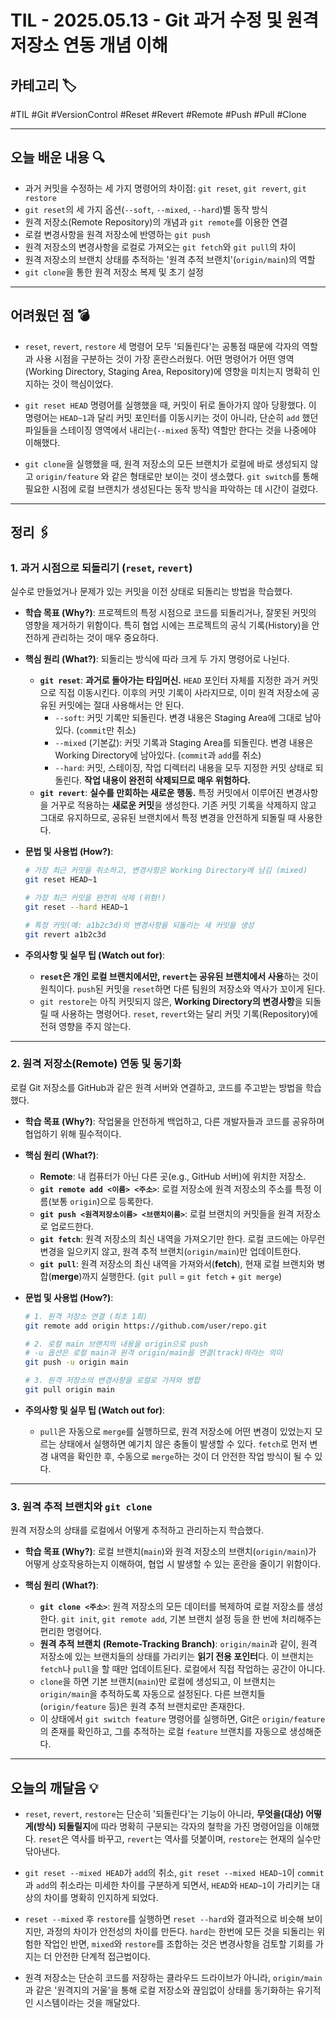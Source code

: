 # TIL - 2025.05.13 - Git 과거 수정 및 원격 저장소 연동 개념 이해

## 카테고리 🏷️

#TIL #Git #VersionControl #Reset #Revert #Remote #Push #Pull #Clone

---

## 오늘 배운 내용 🔍

- 과거 커밋을 수정하는 세 가지 명령어의 차이점: `git reset`, `git revert`, `git restore`
- `git reset`의 세 가지 옵션(`--soft`, `--mixed`, `--hard`)별 동작 방식
- 원격 저장소(Remote Repository)의 개념과 `git remote`를 이용한 연결
- 로컬 변경사항을 원격 저장소에 반영하는 `git push`
- 원격 저장소의 변경사항을 로컬로 가져오는 `git fetch`와 `git pull`의 차이
- 원격 저장소의 브랜치 상태를 추적하는 '원격 추적 브랜치'(`origin/main`)의 역할
- `git clone`을 통한 원격 저장소 복제 및 초기 설정

---

## 어려웠던 점 💣

* `reset`, `revert`, `restore` 세 명령어 모두 '되돌린다'는 공통점 때문에 각자의 역할과 사용 시점을 구분하는 것이 가장 혼란스러웠다. 어떤 명령어가 어떤 영역(Working
  Directory, Staging Area, Repository)에 영향을 미치는지 명확히 인지하는 것이 핵심이었다.

* `git reset HEAD` 명령어를 실행했을 때, 커밋이 뒤로 돌아가지 않아 당황했다. 이 명령어는 `HEAD~1`과 달리 커밋 포인터를 이동시키는 것이 아니라, 단순히 `add` 했던 파일들을 스테이징
  영역에서 내리는(`--mixed` 동작) 역할만 한다는 것을 나중에야 이해했다.

* `git clone`을 실행했을 때, 원격 저장소의 모든 브랜치가 로컬에 바로 생성되지 않고 `origin/feature` 와 같은 형태로만 보이는 것이 생소했다. `git switch`를 통해 필요한 시점에
  로컬 브랜치가 생성된다는 동작 방식을 파악하는 데 시간이 걸렸다.

---

## 정리 🖇️

### 1. 과거 시점으로 되돌리기 (`reset`, `revert`)

실수로 만들었거나 문제가 있는 커밋을 이전 상태로 되돌리는 방법을 학습했다.

* **학습 목표 (Why?)**:
  프로젝트의 특정 시점으로 코드를 되돌리거나, 잘못된 커밋의 영향을 제거하기 위함이다. 특히 협업 시에는 프로젝트의 공식 기록(History)을 안전하게 관리하는 것이 매우 중요하다.

* **핵심 원리 (What?)**:
  되돌리는 방식에 따라 크게 두 가지 명령어로 나뉜다.
    * **`git reset`**: **과거로 돌아가는 타임머신.** `HEAD` 포인터 자체를 지정한 과거 커밋으로 직접 이동시킨다. 이후의 커밋 기록이 사라지므로, 이미 원격 저장소에 공유된 커밋에는 절대
      사용해서는 안 된다.
        * `--soft`: 커밋 기록만 되돌린다. 변경 내용은 Staging Area에 그대로 남아있다. (`commit`만 취소)
        * `--mixed` (기본값): 커밋 기록과 Staging Area를 되돌린다. 변경 내용은 Working Directory에 남아있다. (`commit`과 `add`를 취소)
        * `--hard`: 커밋, 스테이징, 작업 디렉터리 내용을 모두 지정한 커밋 상태로 되돌린다. **작업 내용이 완전히 삭제되므로 매우 위험하다.**
    * **`git revert`**: **실수를 만회하는 새로운 행동.** 특정 커밋에서 이루어진 변경사항을 거꾸로 적용하는 **새로운 커밋**을 생성한다. 기존 커밋 기록을 삭제하지 않고 그대로 유지하므로,
      공유된 브랜치에서 특정 변경을 안전하게 되돌릴 때 사용한다.

* **문법 및 사용법 (How?)**:
  ```bash
  # 가장 최근 커밋을 취소하고, 변경사항은 Working Directory에 남김 (mixed)
  git reset HEAD~1

  # 가장 최근 커밋을 완전히 삭제 (위험!)
  git reset --hard HEAD~1

  # 특정 커밋(예: a1b2c3d)의 변경사항을 되돌리는 새 커밋을 생성
  git revert a1b2c3d
  ```

* **주의사항 및 실무 팁 (Watch out for)**:
    * **`reset`은 개인 로컬 브랜치에서만, `revert`는 공유된 브랜치에서 사용**하는 것이 원칙이다. `push`된 커밋을 `reset`하면 다른 팀원의 저장소와 역사가 꼬이게 된다.
    * `git restore`는 아직 커밋되지 않은, **Working Directory의 변경사항**을 되돌릴 때 사용하는 명령어다. `reset`, `revert`와는 달리 커밋 기록(Repository)에
      전혀 영향을 주지 않는다.

---

### 2. 원격 저장소(Remote) 연동 및 동기화

로컬 Git 저장소를 GitHub과 같은 원격 서버와 연결하고, 코드를 주고받는 방법을 학습했다.

* **학습 목표 (Why?)**:
  작업물을 안전하게 백업하고, 다른 개발자들과 코드를 공유하며 협업하기 위해 필수적이다.

* **핵심 원리 (What?)**:
    * **Remote**: 내 컴퓨터가 아닌 다른 곳(e.g., GitHub 서버)에 위치한 저장소.
    * **`git remote add <이름> <주소>`**: 로컬 저장소에 원격 저장소의 주소를 특정 이름(보통 `origin`)으로 등록한다.
    * **`git push <원격저장소이름> <브랜치이름>`**: 로컬 브랜치의 커밋들을 원격 저장소로 업로드한다.
    * **`git fetch`**: 원격 저장소의 최신 내역을 가져오기만 한다. 로컬 코드에는 아무런 변경을 일으키지 않고, 원격 추적 브랜치(`origin/main`)만 업데이트한다.
    * **`git pull`**: 원격 저장소의 최신 내역을 가져와서(**fetch**), 현재 로컬 브랜치와 병합(**merge**)까지 실행한다. (`git pull` = `git fetch` +
      `git merge`)

* **문법 및 사용법 (How?)**:
  ```bash
  # 1. 원격 저장소 연결 (최초 1회)
  git remote add origin https://github.com/user/repo.git

  # 2. 로컬 main 브랜치의 내용을 origin으로 push
  # -u 옵션은 로컬 main과 원격 origin/main을 연결(track)하라는 의미
  git push -u origin main

  # 3. 원격 저장소의 변경사항을 로컬로 가져와 병합
  git pull origin main
  ```

* **주의사항 및 실무 팁 (Watch out for)**:
    * `pull`은 자동으로 `merge`를 실행하므로, 원격 저장소에 어떤 변경이 있었는지 모르는 상태에서 실행하면 예기치 않은 충돌이 발생할 수 있다. `fetch`로 먼저 변경 내역을 확인한 후, 수동으로
      `merge`하는 것이 더 안전한 작업 방식이 될 수 있다.

---

### 3. 원격 추적 브랜치와 `git clone`

원격 저장소의 상태를 로컬에서 어떻게 추적하고 관리하는지 학습했다.

* **학습 목표 (Why?)**:
  로컬 브랜치(`main`)와 원격 저장소의 브랜치(`origin/main`)가 어떻게 상호작용하는지 이해하여, 협업 시 발생할 수 있는 혼란을 줄이기 위함이다.

* **핵심 원리 (What?)**:
    * **`git clone <주소>`**: 원격 저장소의 모든 데이터를 복제하여 로컬 저장소를 생성한다. `git init`, `git remote add`, 기본 브랜치 설정 등을 한 번에 처리해주는 편리한
      명령어다.
    * **원격 추적 브랜치 (Remote-Tracking Branch)**: `origin/main`과 같이, 원격 저장소에 있는 브랜치들의 상태를 가리키는 **읽기 전용 포인터**다. 이 브랜치는
      `fetch`나 `pull`을 할 때만 업데이트된다. 로컬에서 직접 작업하는 공간이 아니다.
    * `clone`을 하면 기본 브랜치(`main`)만 로컬에 생성되고, 이 브랜치는 `origin/main`을 추적하도록 자동으로 설정된다. 다른 브랜치들(`origin/feature` 등)은 원격 추적
      브랜치로만 존재한다.
    * 이 상태에서 `git switch feature` 명령어를 실행하면, Git은 `origin/feature`의 존재를 확인하고, 그를 추적하는 로컬 `feature` 브랜치를 자동으로 생성해준다.

---

## 오늘의 깨달음 💡

* `reset`, `revert`, `restore`는 단순히 '되돌린다'는 기능이 아니라, **무엇을(대상) 어떻게(방식) 되돌릴지**에 따라 명확히 구분되는 각자의 철학을 가진 명령어임을 이해했다.
  `reset`은 역사를 바꾸고, `revert`는 역사를 덧붙이며, `restore`는 현재의 실수만 닦아낸다.

* `git reset --mixed HEAD`가 `add`의 취소, `git reset --mixed HEAD~1`이 `commit`과 `add`의 취소라는 미세한 차이를 구분하게 되면서, `HEAD`와
  `HEAD~1`이 가리키는 대상의 차이를 명확히 인지하게 되었다.

* `reset --mixed` 후 `restore`를 실행하면 `reset --hard`와 결과적으로 비슷해 보이지만, 과정의 차이가 안전성의 차이를 만든다. `hard`는 한번에 모든 것을 되돌리는 위험한 작업인
  반면, `mixed`와 `restore`를 조합하는 것은 변경사항을 검토할 기회를 가지는 더 안전한 단계적 접근법이다.

* 원격 저장소는 단순히 코드를 저장하는 클라우드 드라이브가 아니라, `origin/main`과 같은 '원격지의 거울'을 통해 로컬 저장소와 끊임없이 상태를 동기화하는 유기적인 시스템이라는 것을 깨달았다.